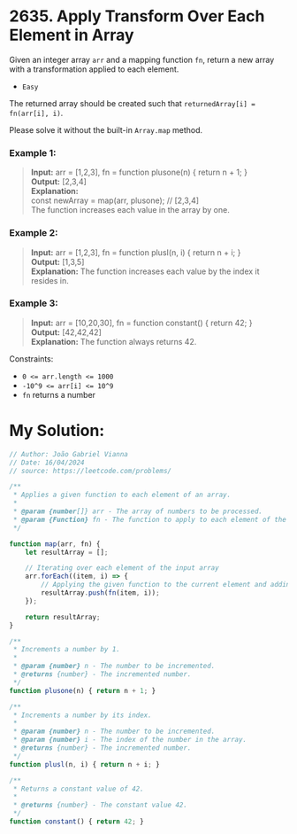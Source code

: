 # 2635. Apply Transform Over Each Element in Array

Given an integer array `arr` and a mapping function `fn`, return a new array with a transformation applied to each element.

- `Easy`

The returned array should be created such that `returnedArray[i] = fn(arr[i], i)`.

Please solve it without the built-in `Array.map` method.

 

### Example 1:

> **Input:** arr = [1,2,3], fn = function plusone(n) { return n + 1; }<br/>
> **Output:** [2,3,4]<br/>
> **Explanation:**<br/>
> const newArray = map(arr, plusone); // [2,3,4]<br/>
> The function increases each value in the array by one. <br/>

### Example 2:

> **Input:** arr = [1,2,3], fn = function plusI(n, i) { return n + i; }<br/>
> **Output:** [1,3,5]<br/>
> **Explanation:** The function increases each value by the index it resides in.<br/>

### Example 3:

> **Input:** arr = [10,20,30], fn = function constant() { return 42; }<br/>
> **Output:** [42,42,42]<br/>
> **Explanation:** The function always returns 42.<br/>

 

Constraints:

- `0 <= arr.length <= 1000`
- `-10^9 <= arr[i] <= 10^9`
- `fn` returns a number

#

# My Solution:
```js
// Author: João Gabriel Vianna
// Date: 16/04/2024
// source: https://leetcode.com/problems/

/**
 * Applies a given function to each element of an array.
 * 
 * @param {number[]} arr - The array of numbers to be processed.
 * @param {Function} fn - The function to apply to each element of the array.
 */

function map(arr, fn) {
    let resultArray = [];

    // Iterating over each element of the input array
    arr.forEach((item, i) => {
        // Applying the given function to the current element and adding the result to the result array
        resultArray.push(fn(item, i));
    });

    return resultArray;
}

/**
 * Increments a number by 1.
 * 
 * @param {number} n - The number to be incremented.
 * @returns {number} - The incremented number.
 */
function plusone(n) { return n + 1; }

/**
 * Increments a number by its index.
 * 
 * @param {number} n - The number to be incremented.
 * @param {number} i - The index of the number in the array.
 * @returns {number} - The incremented number.
 */
function plusl(n, i) { return n + i; }

/**
 * Returns a constant value of 42.
 * 
 * @returns {number} - The constant value 42.
 */
function constant() { return 42; }
```